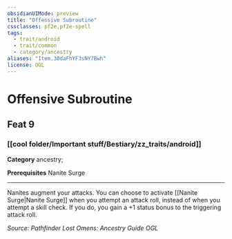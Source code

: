 ```yaml
---
obsidianUIMode: preview
title: "Offensive Subroutine"
cssclasses: pf2e,pf2e-spell
tags:
  - trait/android
  - trait/common
  - category/ancestry
aliases: "Item.30daFhYF3sNY7Bwh"
license: OGL
---
```

# Offensive Subroutine
## Feat 9
### [[cool folder/Important stuff/Bestiary/zz_traits/android]]

**Category** ancestry; 



**Prerequisites** Nanite Surge
* * *
Nanites augment your attacks. You can choose to activate [[Nanite Surge|Nanite Surge]] when you attempt an attack roll, instead of when you attempt a skill check. If you do, you gain a +1 status bonus to the triggering attack roll.

*Source: Pathfinder Lost Omens: Ancestry Guide*
*OGL*